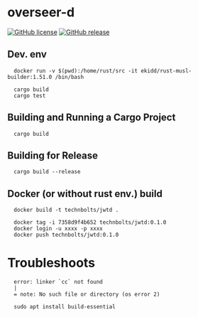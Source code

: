 # overseer-d

[![GitHub license](https://img.shields.io/github/license/Arnauld/overseerd.svg)](https://github.com/Arnauld/overseerd/blob/master/LICENSE)
[![GitHub release](https://img.shields.io/github/release/Arnauld/overseerd.svg)](https://GitHub.com/Arnauld/overseerd/releases/)

## Dev. env

      docker run -v $(pwd):/home/rust/src -it ekidd/rust-musl-builder:1.51.0 /bin/bash

      cargo build
      cargo test

## Building and Running a Cargo Project

      cargo build

## Building for Release

      cargo build --release

## Docker (or without rust env.) build

      docker build -t technbolts/jwtd .

      docker tag -i 7358d9f4b652 technbolts/jwtd:0.1.0
      docker login -u xxxx -p xxxx
      docker push technbolts/jwtd:0.1.0

# Troubleshoots

      error: linker `cc` not found
      |
      = note: No such file or directory (os error 2)

      sudo apt install build-essential
